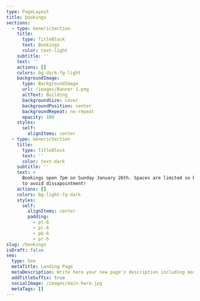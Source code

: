 ```yaml
---
type: PageLayout
title: bookings
sections:
  - type: GenericSection
    title:
      type: TitleBlock
      text: Bookings
      color: text-light
    subtitle: ''
    text: ''
    actions: []
    colors: bg-dark-fg-light
    backgroundImage:
      type: BackgroundImage
      url: /images/Banner 1.png
      altText: Building
      backgroundSize: cover
      backgroundPosition: center
      backgroundRepeat: no-repeat
      opacity: 100
    styles:
      self:
        alignItems: center
  - type: GenericSection
    title:
      type: TitleBlock
      text: ''
      color: text-dark
    subtitle: ''
    text: >
      Bookings open 7pm on Sunday January 26th. Spaces are limited so book early
      to avoid dissapointment! 
    actions: []
    colors: bg-light-fg-dark
    styles:
      self:
        alignItems: center
        padding:
          - pt-6
          - pl-6
          - pb-6
          - pr-6
slug: /bookings
isDraft: false
seo:
  type: Seo
  metaTitle: Landing Page
  metaDescription: Write here your new page's description including most relevant keywords.
  addTitleSuffix: true
  socialImage: /images/main-hero.jpg
  metaTags: []
---
```

